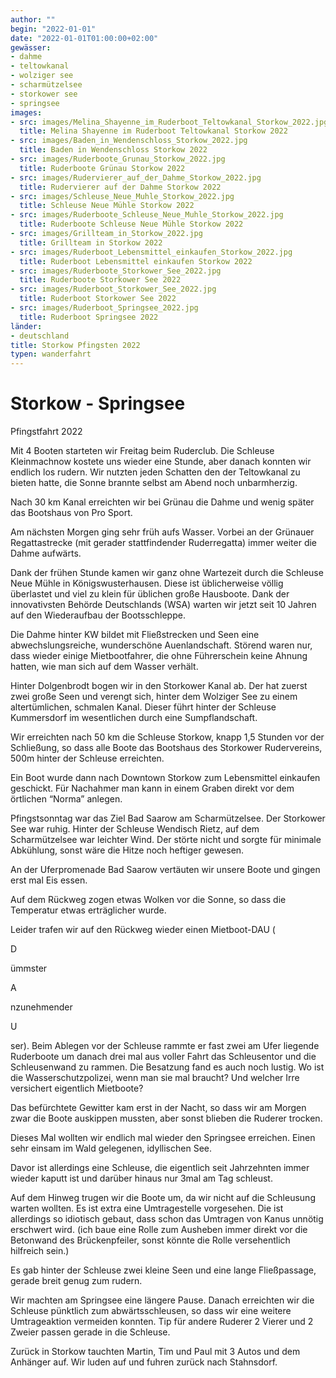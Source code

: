 ```yaml
---
author: ""
begin: "2022-01-01"
date: "2022-01-01T01:00:00+02:00"
gewässer:
- dahme
- teltowkanal
- wolziger see
- scharmützelsee
- storkower see
- springsee
images:
- src: images/Melina_Shayenne_im_Ruderboot_Teltowkanal_Storkow_2022.jpg
  title: Melina Shayenne im Ruderboot Teltowkanal Storkow 2022
- src: images/Baden_in_Wendenschloss_Storkow_2022.jpg
  title: Baden in Wendenschloss Storkow 2022
- src: images/Ruderboote_Grunau_Storkow_2022.jpg
  title: Ruderboote Grünau Storkow 2022
- src: images/Rudervierer_auf_der_Dahme_Storkow_2022.jpg
  title: Rudervierer auf der Dahme Storkow 2022
- src: images/Schleuse_Neue_Muhle_Storkow_2022.jpg
  title: Schleuse Neue Mühle Storkow 2022
- src: images/Ruderboote_Schleuse_Neue_Muhle_Storkow_2022.jpg
  title: Ruderboote Schleuse Neue Mühle Storkow 2022
- src: images/Grillteam_in_Storkow_2022.jpg
  title: Grillteam in Storkow 2022
- src: images/Ruderboot_Lebensmittel_einkaufen_Storkow_2022.jpg
  title: Ruderboot Lebensmittel einkaufen Storkow 2022
- src: images/Ruderboote_Storkower_See_2022.jpg
  title: Ruderboote Storkower See 2022
- src: images/Ruderboot_Storkower_See_2022.jpg
  title: Ruderboot Storkower See 2022
- src: images/Ruderboot_Springsee_2022.jpg
  title: Ruderboot Springsee 2022
länder:
- deutschland
title: Storkow Pfingsten 2022
typen: wanderfahrt
---
```




# Storkow - Springsee


Pfingstfahrt 2022

Mit 4 Booten starteten wir Freitag beim Ruderclub. Die Schleuse Kleinmachnow kostete uns wieder eine Stunde, aber danach konnten wir endlich los rudern. Wir nutzten jeden Schatten den der Teltowkanal zu bieten hatte, die Sonne brannte selbst am Abend noch unbarmherzig.

Nach 30 km Kanal erreichten wir bei Grünau die Dahme und wenig später das Bootshaus von Pro Sport.

Am nächsten Morgen ging sehr früh aufs Wasser. Vorbei an der Grünauer Regattastrecke (mit gerader stattfindender Ruderregatta) immer weiter die Dahme aufwärts.

Dank der frühen Stunde kamen wir ganz ohne Wartezeit durch die Schleuse Neue Mühle in Königswusterhausen. Diese ist üblicherweise völlig überlastet und viel zu klein für üblichen große Hausboote. Dank der innovativsten Behörde Deutschlands (WSA) warten wir jetzt seit 10 Jahren auf den Wiederaufbau der Bootsschleppe.

Die Dahme hinter KW bildet mit Fließstrecken und Seen eine abwechslungsreiche, wunderschöne Auenlandschaft. Störend waren nur, dass wieder einige Mietbootfahrer, die ohne Führerschein keine Ahnung hatten, wie man sich auf dem Wasser verhält.

Hinter Dolgenbrodt bogen wir in den Storkower Kanal ab. Der hat zuerst zwei große Seen und verengt sich, hinter dem Wolziger See zu einem altertümlichen, schmalen Kanal. Dieser führt hinter der Schleuse Kummersdorf im wesentlichen durch eine Sumpflandschaft.

Wir erreichten nach 50 km die Schleuse Storkow, knapp 1,5 Stunden vor der Schließung, so dass alle Boote das Bootshaus des Storkower Rudervereins, 500m hinter der Schleuse erreichten.

Ein Boot wurde dann nach Downtown Storkow zum Lebensmittel einkaufen geschickt. Für Nachahmer man kann in einem Graben direkt vor dem örtlichen “Norma” anlegen.

Pfingstsonntag war das Ziel Bad Saarow am Scharmützelsee. Der Storkower See war ruhig. Hinter der Schleuse Wendisch Rietz, auf dem Scharmützelsee war leichter Wind. Der störte nicht und sorgte für minimale Abkühlung, sonst wäre die Hitze noch heftiger gewesen.

An der Uferpromenade Bad Saarow vertäuten wir unsere Boote und gingen erst mal Eis essen.

Auf dem Rückweg zogen etwas Wolken vor die Sonne, so dass die Temperatur etwas erträglicher wurde.

Leider trafen wir auf den Rückweg wieder einen Mietboot-DAU (

D

ümmster

A

nzunehmender

U

ser). Beim Ablegen vor der Schleuse rammte er fast zwei am Ufer liegende Ruderboote um danach drei mal aus voller Fahrt das Schleusentor und die Schleusenwand zu rammen. Die Besatzung fand es auch noch lustig. Wo ist die Wasserschutzpolizei, wenn man sie mal braucht? Und welcher Irre versichert eigentlich Mietboote?

Das befürchtete Gewitter kam erst in der Nacht, so dass wir am Morgen zwar die Boote auskippen mussten, aber sonst blieben die Ruderer trocken.

Dieses Mal wollten wir endlich mal wieder den Springsee erreichen. Einen sehr einsam im Wald gelegenen, idyllischen See.

Davor ist allerdings eine Schleuse, die eigentlich seit Jahrzehnten immer wieder kaputt ist und darüber hinaus nur 3mal am Tag schleust.

Auf dem Hinweg trugen wir die Boote um, da wir nicht auf die Schleusung warten wollten. Es ist extra eine Umtragestelle vorgesehen. Die ist allerdings so idiotisch gebaut, dass schon das Umtragen von Kanus unnötig erschwert wird. (ich baue eine Rolle zum Ausheben immer direkt vor die Betonwand des Brückenpfeiler, sonst könnte die Rolle versehentlich hilfreich sein.)

Es gab hinter der Schleuse zwei kleine Seen und eine lange Fließpassage, gerade breit genug zum rudern.

Wir machten am Springsee eine längere Pause. Danach erreichten wir die Schleuse pünktlich zum abwärtsschleusen, so dass wir eine weitere Umtrageaktion vermeiden konnten. Tip für andere Ruderer 2 Vierer und 2 Zweier passen gerade in die Schleuse.

Zurück in Storkow tauchten Martin, Tim und Paul mit 3 Autos und dem Anhänger auf. Wir luden auf und fuhren zurück nach Stahnsdorf.
